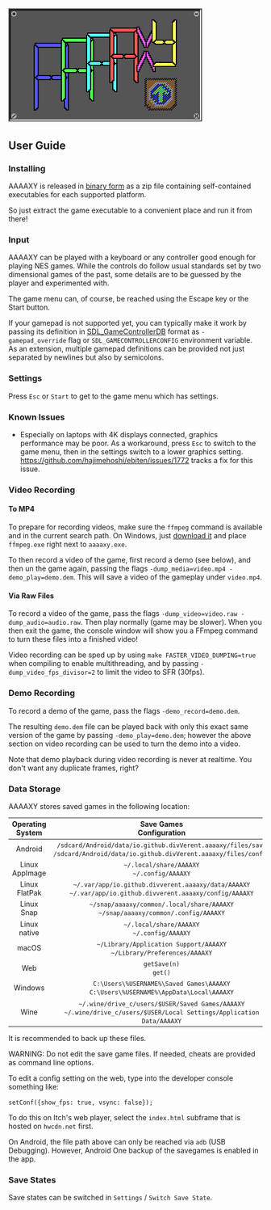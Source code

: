 ## ![AAAAXY](logo.png)

## User Guide

### Installing

AAAAXY is released in [binary
form](https://github.com/divVerent/aaaaxy/releases) as a zip file
containing self-contained executables for each supported platform.

So just extract the game executable to a convenient place and run it
from there\!

### Input

AAAAXY can be played with a keyboard or any controller good enough for
playing NES games. While the controls do follow usual standards set by
two dimensional games of the past, some details are to be guessed by the
player and experimented with.

The game menu can, of course, be reached using the Escape key or the
Start button.

If your gamepad is not supported yet, you can typically make it work by
passing its definition in
[SDL\_GameControllerDB](https://github.com/gabomdq/SDL_GameControllerDB/blob/master/gamecontrollerdb.txt)
format as `-gamepad_override` flag or `SDL_GAMECONTROLLERCONFIG`
environment variable. As an extension, multiple gamepad definitions can
be provided not just separated by newlines but also by semicolons.

### Settings

Press `Esc` or `Start` to get to the game menu which has settings.

### Known Issues

  - Especially on laptops with 4K displays connected, graphics
    performance may be poor. As a workaround, press `Esc` to switch to
    the game menu, then in the settings switch to a lower graphics
    setting. <https://github.com/hajimehoshi/ebiten/issues/1772> tracks
    a fix for this issue.

### Video Recording

#### To MP4

To prepare for recording videos, make sure the `ffmpeg` command is
available and in the current search path. On Windows, just [download
it](https://ffmpeg.org/download.html) and place `ffmpeg.exe` right next
to `aaaaxy.exe`.

To then record a video of the game, first record a demo (see below), and
then un the game again, passing the flags `-dump_media=video.mp4
-demo_play=demo.dem`. This will save a video of the gameplay under
`video.mp4`.

#### Via Raw Files

To record a video of the game, pass the flags `-dump_video=video.raw
-dump_audio=audio.raw`. Then play normally (game may be slower). When
you then exit the game, the console window will show you a FFmpeg
command to turn these files into a finished video\!

Video recording can be sped up by using `make FASTER_VIDEO_DUMPING=true`
when compiling to enable multithreading, and by passing
`-dump_video_fps_divisor=2` to limit the video to SFR (30fps).

### Demo Recording

To record a demo of the game, pass the flags `-demo_record=demo.dem`.

The resulting `demo.dem` file can be played back with only this exact
same version of the game by passing `-demo_play=demo.dem`; however the
above section on video recording can be used to turn the demo into a
video.

Note that demo playback during video recording is never at realtime. You
don't want any duplicate frames, right?

### Data Storage

AAAAXY stores saved games in the following location:

Operating System | Save Games<br>Configuration
:-:|:-:
Android | `/sdcard/Android/data/io.github.divVerent.aaaaxy/files/save`<br>`/sdcard/Android/data/io.github.divVerent.aaaaxy/files/config`
Linux AppImage | `~/.local/share/AAAAXY`<br>`~/.config/AAAAXY`
Linux FlatPak | `~/.var/app/io.github.divverent.aaaaxy/data/AAAAXY`<br>`~/.var/app/io.github.divverent.aaaaxy/config/AAAAXY`
Linux Snap |  `~/snap/aaaaxy/common/.local/share/AAAAXY`<br>`~/snap/aaaaxy/common/.config/AAAAXY`
Linux native | `~/.local/share/AAAAXY`<br>`~/.config/AAAAXY`
macOS | `~/Library/Application Support/AAAAXY`<br>`~/Library/Preferences/AAAAXY`
Web | `getSave(n)`<br>`get()`
Windows | `C:\Users\%USERNAME%\Saved Games\AAAAXY`<br>`C:\Users\%USERNAME%\AppData\Local\AAAAXY`
Wine | `~/.wine/drive_c/users/$USER/Saved Games/AAAAXY`<br>`~/.wine/drive_c/users/$USER/Local Settings/Application Data/AAAAXY`

It is recommended to back up these files.

WARNING: Do not edit the save game files. If needed, cheats are provided
as command line options.

To edit a config setting on the web, type into the developer console something like:

```
setConf({show_fps: true, vsync: false});
```

To do this on Itch's web player, select the `index.html` subframe that is hosted on `hwcdn.net` first.

On Android, the file path above can only be reached via `adb` (USB Debugging). However, Android One backup of the savegames is enabled in the app.

### Save States

Save states can be switched in `Settings` / `Switch Save State`.

